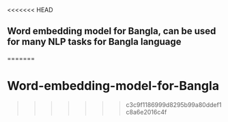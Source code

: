 <<<<<<< HEAD
## Word embedding model for Bangla, can be used for many NLP tasks for Bangla language
=======
# Word-embedding-model-for-Bangla
>>>>>>> c3c9f1186999d8295b99a80ddef1c8a6e2016c4f
